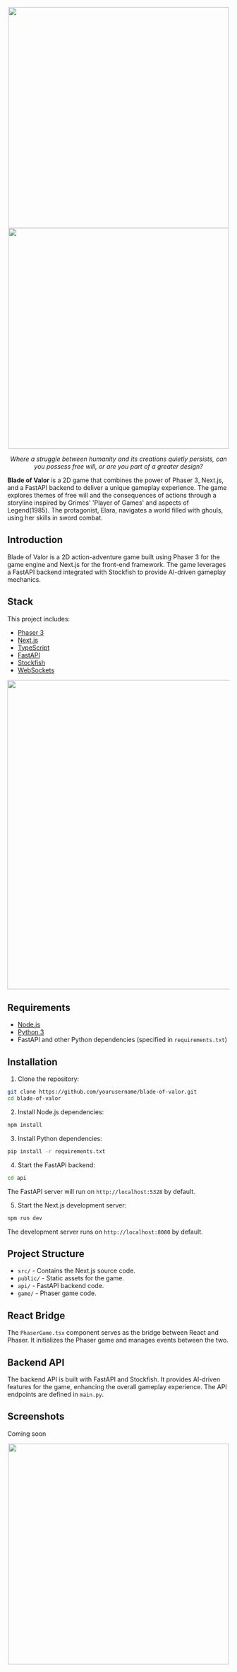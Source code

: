 <p align="center">
<img src="https://imgur.com/TvrHNQV.png" width="500">
<img src="https://imgur.com/QmmwTev.png" width="500">

</p>

<p align="center"><em>Where a struggle between humanity and its creations quietly persists, can you possess free will, or are you part of a greater design?</em></p>

**Blade of Valor** is a 2D game that combines the power of Phaser 3, Next.js, and a FastAPI backend to deliver a unique gameplay experience. The game explores themes of free will and the consequences of actions through a storyline inspired by Grimes' 'Player of Games' and aspects of Legend(1985). The protagonist, Elara, navigates a world filled with ghouls, using her skills in sword combat.

## Introduction

Blade of Valor is a 2D action-adventure game built using Phaser 3 for the game engine and Next.js for the front-end framework. The game leverages a FastAPI backend integrated with Stockfish to provide AI-driven gameplay mechanics.

## Stack

This project includes:

- [Phaser 3](https://github.com/phaserjs/phaser)
- [Next.js ](https://github.com/vercel/next.js)
- [TypeScript](https://github.com/microsoft/TypeScript)
- [FastAPI](https://fastapi.tiangolo.com/)
- [Stockfish]()
- [WebSockets]()

<img src="https://imgur.com/PpfWeCf.png" width="700">

## Requirements

- [Node.js](https://nodejs.org)
- [Python 3](https://www.python.org/)
- FastAPI and other Python dependencies (specified in `requirements.txt`)

## Installation

1. Clone the repository:

```bash
git clone https://github.com/yourusername/blade-of-valor.git
cd blade-of-valor
```

2. Install Node.js dependencies:

```bash
npm install
```

3. Install Python dependencies:

```bash
pip install -r requirements.txt
```

4. Start the FastAPi backend:

```bash
cd api

```

The FastAPI server will run on `http://localhost:5328` by default.

5. Start the Next.js development server:

```bash
npm run dev
```

The development server runs on `http://localhost:8080` by default.

## Project Structure

- `src/` - Contains the Next.js source code.
- `public/` - Static assets for the game.
- `api/` - FastAPI backend code.
- `game/` - Phaser game code.

## React Bridge

The `PhaserGame.tsx` component serves as the bridge between React and Phaser. It initializes the Phaser game and manages events between the two.

## Backend API

The backend API is built with FastAPI and Stockfish. It provides AI-driven features for the game, enhancing the overall gameplay experience. The API endpoints are defined in `main.py`.

## Screenshots

Coming soon

<p align="center">
<img src="https://imgur.com/tqJdAB3.png" width="500">
</p>
